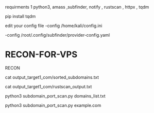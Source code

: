 requirments 1 python3, amass ,subfinder, notify , rustscan , httpx , tqdm

pip install tqdm

 edit your config file
-config /home/kali/config.ini

-config /root/.config/subfinder/provider-config.yaml


# RECON-FOR-VPS
RECON


cat output_target1_com/sorted_subdomains.txt

cat output_target1_com/rustscan_output.txt



python3 subdomain_port_scan.py domains_list.txt


python3 subdomain_port_scan.py example.com  
